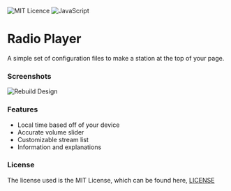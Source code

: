 ![MIT Licence](https://img.shields.io/badge/License-MIT-blue.svg?style=flat-square)
![JavaScript](https://img.shields.io/badge/Language-JavaScript-yellow.svg?style=flat-square)

# Radio Player
A simple set of configuration files to make a station at the top of your page.


### Screenshots
![Rebuild Design](https://i.imgur.com/kt50Y2d.png "Rebuild Design")

### Features
* Local time based off of your device
* Accurate volume slider
* Customizable stream list
* Information and explanations

### License
The license used is the MIT License, which can be found here, [LICENSE](https://github.com/jbcjr3/Radio-Player/blob/master/LICENSE)
